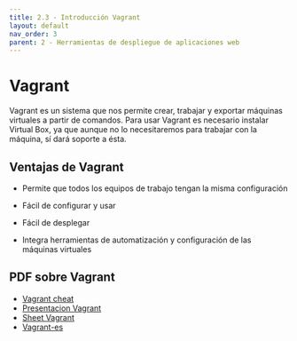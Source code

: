 ```yaml
---
title: 2.3 - Introducción Vagrant
layout: default
nav_order: 3
parent: 2 - Herramientas de despliegue de aplicaciones web
---
```

# Vagrant
Vagrant es un sistema que nos permite crear, trabajar y exportar máquinas virtuales a partir de comandos. Para usar Vagrant es necesario instalar Virtual Box, ya que aunque no lo necesitaremos para trabajar con la máquina, sí dará soporte a ésta.

## Ventajas de Vagrant
* Permite que todos los equipos de trabajo tengan la misma configuración

* Fácil de configurar y usar

* Fácil de desplegar

* Integra herramientas de automatización y configuración de las máquinas virtuales

## PDF sobre Vagrant

* [Vagrant cheat](pdf/davbfr_vagrant-cheat-sheet.pdf)
* [Presentacion Vagrant](pdf/Presentation-2016-NOUNCE-Vagrant_-_Up_and_Running-v2.4.pdf)
* [Sheet Vagrant](pdf/Vagrant%20Sheetcheat.pdf)
* [Vagrant-es](pdf/vagrant-es.pdf)
